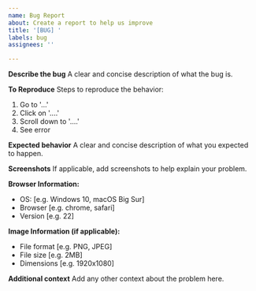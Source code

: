 ```yaml
---
name: Bug Report
about: Create a report to help us improve
title: '[BUG] '
labels: bug
assignees: ''

---
```


**Describe the bug**
A clear and concise description of what the bug is.

**To Reproduce**
Steps to reproduce the behavior:
1. Go to '...'
2. Click on '....'
3. Scroll down to '....'
4. See error

**Expected behavior**
A clear and concise description of what you expected to happen.

**Screenshots**
If applicable, add screenshots to help explain your problem.

**Browser Information:**
 - OS: [e.g. Windows 10, macOS Big Sur]
 - Browser [e.g. chrome, safari]
 - Version [e.g. 22]

**Image Information (if applicable):**
 - File format [e.g. PNG, JPEG]
 - File size [e.g. 2MB]
 - Dimensions [e.g. 1920x1080]

**Additional context**
Add any other context about the problem here.
